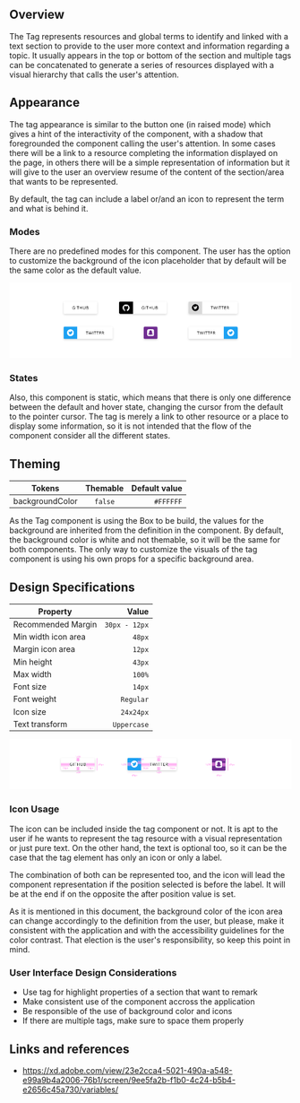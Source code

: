## Overview

The Tag represents resources and global terms to identify and linked with a text section to provide to the user more context and information regarding a topic. It usually appears in the top or bottom of the section and multiple tags can be concatenated to generate a series of resources displayed with a visual hierarchy that calls the user's attention.

## Appearance

The tag appearance is similar to the button one (in raised mode) which gives a hint of the interactivity of the component, with a shadow that foregrounded the component calling the user's attention. In some cases there will be a link to a resource completing the information displayed on the page, in others there will be a simple representation of information but it will give to the user an overview resume of the content of the section/area that wants to be represented. 

By default, the tag can include a label or/and an icon to represent the term and what is behind it. 

### Modes

There are no predefined modes for this component. The user has the option to customize the background of the icon placeholder that by default will be the same color as the default value.

![Modes of the tag component](images/tag_modes.png)

### States

Also, this component is static, which means that there is only one difference between the default and hover state, changing the cursor from the default to the pointer cursor. The tag is merely a link to other resource or a place to display some information, so it is not intended that the flow of the component consider all the different states.

## Theming

| Tokens        | Themable      | Default value |
| ------------- |:-------------:| -------------:|
| backgroundColor    | `false` | `#FFFFFF` |

As the Tag component is using the Box to be build, the values for the background are inherited from the definition in the component. By default, the background color is white and not themable, so it will be the same for both components.
The only way to customize the visuals of the tag component is using his own props for a specific background area.

## Design Specifications

| Property           | Value|
|--------------------|------:|
| Recommended Margin | `30px - 12px`|
| Min width icon area| `48px` |
| Margin icon area   | `12px` |
| Min height         | `43px` |
| Max width          | `100%` |
| Font size          | `14px` |
| Font weight        | `Regular` |
| Icon size          | `24x24px` |
| Text transform     | `Uppercase` |

![Design specification for the tag component](images/tag_specs.png)

### Icon Usage

The icon can be included inside the tag component or not. It is apt to the user if he wants to represent the tag resource with a visual representation or just pure text. On the other hand, the text is optional too, so it can be the case that the tag element has only an icon or only a label. 

The combination of both can be represented too, and the icon will lead the component representation if the position selected is before the label. It will be at the end if on the opposite the after position value is set.

As it is mentioned in this document, the background color of the icon area can change accordingly to the definition from the user, but please, make it consistent with the application and with the accessibility guidelines for the color contrast. That election is the user's responsibility, so keep this point in mind.


### User Interface Design Considerations

- Use tag for highlight properties of a section that want to remark
- Make consistent use of the component accross the application
- Be responsible of the use of background color and icons
- If there are multiple tags, make sure to space them properly

## Links and references

- https://xd.adobe.com/view/23e2cca4-5021-490a-a548-e99a9b4a2006-76b1/screen/9ee5fa2b-f1b0-4c24-b5b4-e2656c45a730/variables/